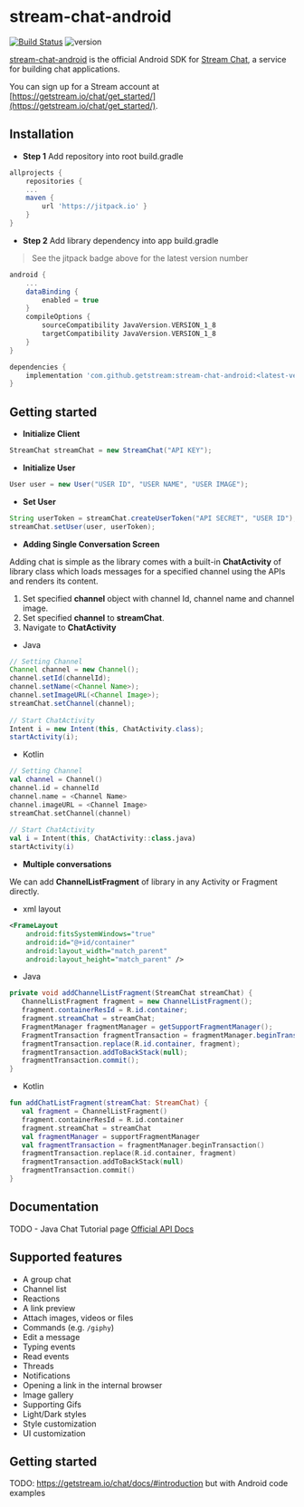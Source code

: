 # stream-chat-android

[![Build Status](https://travis-ci.com/GetStream/stream-chat-android.svg?branch=master)](https://travis-ci.com/GetStream/stream-chat-android) ![version](https://jitpack.io/v/GetStream/stream-chat-android.svg)

[stream-chat-android](https://github.com/GetStream/stream-chat-android) is the official Android SDK for [Stream Chat](https://getstream.io/chat), a service for building chat applications.

You can sign up for a Stream account at [https://getstream.io/chat/get_started/](https://getstream.io/chat/get_started/).

## Installation

- **Step 1** Add repository into root build.gradle

~~~gradle
allprojects {
    repositories {
    ...
    maven {
        url 'https://jitpack.io' }
    }
}
~~~

- **Step 2** Add library dependency into app build.gradle

> See the jitpack badge above for the latest version number

~~~gradle
android {
    ...
    dataBinding {
        enabled = true
    }
    compileOptions {
        sourceCompatibility JavaVersion.VERSION_1_8
        targetCompatibility JavaVersion.VERSION_1_8
    }
}

dependencies {
    implementation 'com.github.getstream:stream-chat-android:<latest-version>'
}
~~~

## Getting started

- **Initialize Client**

~~~java
StreamChat streamChat = new StreamChat("API KEY");
~~~

- **Initialize User**

~~~java
User user = new User("USER ID", "USER NAME", "USER IMAGE");
~~~

- **Set User**

~~~java
String userToken = streamChat.createUserToken("API SECRET", "USER ID");
streamChat.setUser(user, userToken);
~~~

- **Adding Single Conversation Screen**

Adding chat is simple as the library comes with a built-in **ChatActivity** of library class which loads messages for a specified channel using the APIs and renders its content.

  1. Set specified **channel** object with channel Id, channel name and channel image.
  2. Set  specified **channel** to **streamChat**.
  3. Navigate to **ChatActivity** 

- Java

~~~java
// Setting Channel
Channel channel = new Channel();
channel.setId(channelId);
channel.setName(<Channel Name>);
channel.setImageURL(<Channel Image>);
streamChat.setChannel(channel);
 
// Start ChatActivity
Intent i = new Intent(this, ChatActivity.class);
startActivity(i);
~~~

- Kotlin

~~~kotlin
// Setting Channel
val channel = Channel()
channel.id = channelId
channel.name = <Channel Name>
channel.imageURL = <Channel Image>
streamChat.setChannel(channel)
 
// Start ChatActivity
val i = Intent(this, ChatActivity::class.java)
startActivity(i)
~~~

- **Multiple conversations**

We can add **ChannelListFragment** of library in any Activity or Fragment directly.

- xml layout

~~~xml
<FrameLayout
    android:fitsSystemWindows="true"
    android:id="@+id/container"
    android:layout_width="match_parent"
    android:layout_height="match_parent" />	
~~~

- Java

~~~java
private void addChannelListFragment(StreamChat streamChat) {
   ChannelListFragment fragment = new ChannelListFragment(); 
   fragment.containerResId = R.id.container;
   fragment.streamChat = streamChat;
   FragmentManager fragmentManager = getSupportFragmentManager();
   FragmentTransaction fragmentTransaction = fragmentManager.beginTransaction();
   fragmentTransaction.replace(R.id.container, fragment);
   fragmentTransaction.addToBackStack(null);
   fragmentTransaction.commit();
}
~~~

- Kotlin

~~~kotlin
fun addChatListFragment(streamChat: StreamChat) {
   val fragment = ChannelListFragment()
   fragment.containerResId = R.id.container
   fragment.streamChat = streamChat
   val fragmentManager = supportFragmentManager
   val fragmentTransaction = fragmentManager.beginTransaction()
   fragmentTransaction.replace(R.id.container, fragment)
   fragmentTransaction.addToBackStack(null)
   fragmentTransaction.commit()
}
~~~

## Documentation

TODO - Java Chat Tutorial page
[Official API Docs](https://getstream.io/chat/docs)

## Supported features

- A group chat
- Channel list
- Reactions
- A link preview
- Attach images, videos or files
- Commands (e.g. `/giphy`)
- Edit a message
- Typing events
- Read events
- Threads
- Notifications
- Opening a link in the internal browser
- Image gallery
- Supporting Gifs
- Light/Dark styles
- Style customization
- UI customization

## Getting started


TODO: https://getstream.io/chat/docs/#introduction but with Android code examples
